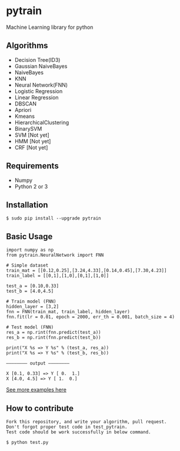 # pytrain

Machine Learning library for python

## Algorithms

+ Decision Tree(ID3)
+ Gaussian NaiveBayes
+ NaiveBayes
+ KNN
+ Neural Network(FNN)
+ Logistic Regression
+ Linear Regression
+ DBSCAN
+ Apriori
+ Kmeans
+ HierarchicalClustering
+ BinarySVM
+ SVM [Not yet]
+ HMM [Not yet]
+ CRF [Not yet]

## Requirements

 - Numpy
 - Python 2 or 3

## Installation

    $ sudo pip install --upgrade pytrain
    
## Basic Usage

    import numpy as np
    from pytrain.NeuralNetwork import FNN

    # Simple dataset
    train_mat = [[0.12,0.25],[3.24,4.33],[0.14,0.45],[7.30,4.23]]
    train_label = [[0,1],[1,0],[0,1],[1,0]]

    test_a = [0.10,0.33]
    test_b = [4.0,4.5]

    # Train model (FNN)
    hidden_layer = [3,2]
    fnn = FNN(train_mat, train_label, hidden_layer)
    fnn.fit(lr = 0.01, epoch = 2000, err_th = 0.001, batch_size = 4)

    # Test model (FNN)
    res_a = np.rint(fnn.predict(test_a))
    res_b = np.rint(fnn.predict(test_b))

    print("X %s => Y %s" % (test_a, res_a))
    print("X %s => Y %s" % (test_b, res_b))

    ———————— output ————————

    X [0.1, 0.33] => Y [ 0.  1.]
    X [4.0, 4.5] => Y [ 1.  0.]

[See more examples here](https://github.com/becxer/pytrain/tree/master/examples)

## How to contribute

    Fork this repository, and write your algorithm, pull request.
    Don't forgot proper test code in test_pytrain.
    Test code should be work successfully in below command.
    
    $ python test.py
